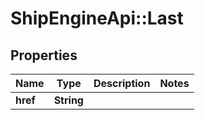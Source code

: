 # ShipEngineApi::Last

## Properties
Name | Type | Description | Notes
------------ | ------------- | ------------- | -------------
**href** | **String** |  | 


